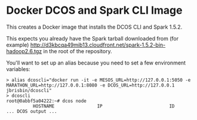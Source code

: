 # Docker DCOS and Spark CLI Image

This creates a Docker image that installs the DCOS CLI and Spark 1.5.2.

This expects you already have the Spark tarball downloaded from (for example)
http://d3kbcqa49mib13.cloudfront.net/spark-1.5.2-bin-hadoop2.6.tgz in the root
of the repository.

You'll want to set up an alias because you need to set a few environment variables:

    > alias dcoscli="docker run -it -e MESOS_URL=http://127.0.0.1:5050 -e MARATHON_URL=http://127.0.0.1:8080 -e DCOS_URL=http://127.0.0.1 jbrisbin/dcoscli"
    > dcoscli
    root@0abbf5a04222:~# dcos node
              HOSTNAME                IP                         ID
    ... DCOS output ...
